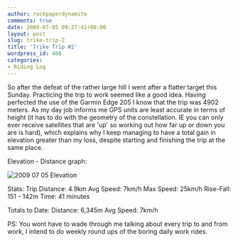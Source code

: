 ```yaml
---
author: rockpaperdynamite
comments: true
date: 2009-07-05 09:27:41+00:00
layout: post
slug: trike-trip-2
title: 'Trike Trip #2'
wordpress_id: 468
categories:
- Riding Log
---
```


So after the defeat of the rather large hill I went after a flatter target this Sunday. Practicing the trip to work seemed like a good idea. Having perfected the use of the Garmin Edge 205 I know that the trip was 4902 meters. As my day job informs me GPS units are least accurate in terms of height (it has to do with the geometry of the constellation. IE you can only ever receive satellites that are 'up' so working out how far up or down you are is hard), which explains why I keep managing to have a total gain in elevation greater than my loss, despite starting and finishing the trip at the same place.

Elevation - Distance graph:

![2009 07 05 Elevation](http://rockpaperdynamite.files.wordpress.com/2009/07/2009-07-05-elevation.png)

Stats:
Trip Distance: 4.9km
Avg Speed: 7km/h
Max Speed: 25km/h
Rise-Fall: 151 - 142m
Time: 41 minutes

Totals to Date:
Distance: 6,345m
Avg Speed: 7km/h

PS: You wont have to wade through me talking about every trip to and from work, I intend to do weekly round ups of the boring daily work rides.
